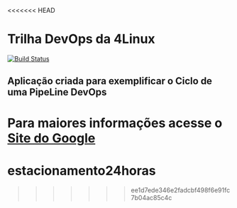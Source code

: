 <<<<<<< HEAD
# Trilha DevOps da 4Linux

<!-- Altere a Flag abaixo com sua URL do Travis -->
[![Build Status](https://travis-ci.org/joaopgioio/DevOpsLab-HelloWorld.svg?branch=master)](https://travis-ci.org/joaopgioio/DevOpsLab-HelloWorld)

## Aplicação criada para exemplificar o Ciclo de uma PipeLine DevOps

Para maiores informações acesse o [Site do Google](https://www.google.com)
=======
# estacionamento24horas
>>>>>>> ee1d7ede346e2fadcbf498f6e91fc7b04ac85c4c
